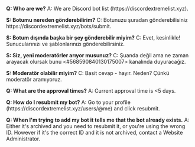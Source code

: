 **Q: Who are we?**
A: We are Discord bot list (https\://discordextremelist.xyz).

**S: Botumu nereden gönderebilirim?**
C: Botunuzu şuradan gönderebilisiniz https\://discordextremelist.xyz/bots/submit.

**S: Botum dışında başka bir şey gönderebilir miyim?**
C: Evet, kesinlikle! Sunucularınızı ve şablonlarınızı gönderebilirsiniz.

**S: Siz, yeni moderatörler arıyor musunuz?**
C: Şuanda değil ama ne zaman arayacak olursak bunu <#568590840130175007> kanalında duyuracağız.

**S: Moderatör olabilir miyim?**
C: Basit cevap - hayır. Neden? Çünkü moderatör aramıyoruz.

**Q: What are the approval times?**
A: Current approval time is <5 days.

**Q: How do I resubmit my bot?**
A: Go to your profile (https\://discordextremelist.xyz/users/@me) and click resubmit.

**Q: When I'm trying to add my bot it tells me that the bot already exists.**
A: Either it's archived and you need to resubmit it, or you're using the wrong ID. However if it's the correct ID and it is not archived, contact a Website Administrator.
